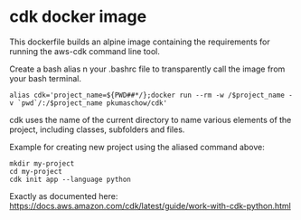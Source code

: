 # cdk docker image

This dockerfile builds an alpine image containing the requirements for running the aws-cdk command line tool.

Create a bash alias n your .bashrc file to transparently call the image from your bash terminal.

```
alias cdk='project_name=${PWD##*/};docker run --rm -w /$project_name -v `pwd`/:/$project_name pkumaschow/cdk'
```

cdk uses the name of the current directory to name various elements of the project, including classes, subfolders and files.

Example for creating new project using the aliased command above:

```
mkdir my-project
cd my-project
cdk init app --language python
```
Exactly as documented here: https://docs.aws.amazon.com/cdk/latest/guide/work-with-cdk-python.html

